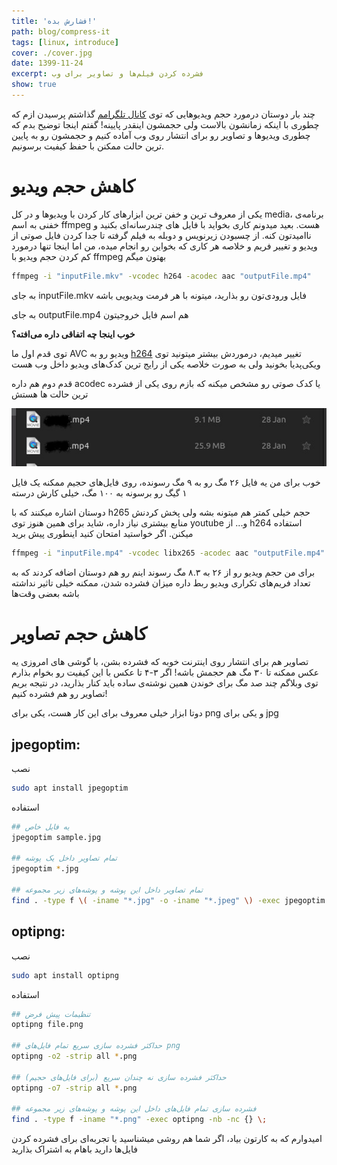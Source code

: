 ```yaml
---
title: 'فشارش بده!'
path: blog/compress-it
tags: [linux, introduce]
cover: ./cover.jpg
date: 1399-11-24
excerpt: فشرده کردن فیلم‌ها و تصاویر برای وب
show: true
---
```


چند بار دوستان درمورد حجم ویدیوهایی که توی [کانال تلگرامم](https://t.me/roxaleh) گذاشتم پرسیدن ازم که چطوری با اینکه زمانشون بالاست ولی حجمشون اینقدر پایینه! گفتم اینجا توضیح بدم که چطوری ویدیوها و تصاویر رو برای انتشار روی وب آماده کنیم و حجمشون رو به پایین ترین حالت ممکنن با حفظ کیفیت برسونیم.

# کاهش حجم ویدیو

یکی از معروف ترین و خفن ترین ابزارهای کار کردن با ویدیوها و در کل media، برنامه‌ی خفنی به اسم ffmpeg هست. بعید میدونم کاری بخواید با فایل های چندرسانه‌ای بکنید و ناامیدتون کنه. از چسبودن زیرنویس و دوبله به فیلم گرفته تا جدا کردن فایل صوتی از ویدیو و تغییر فریم و خلاصه هر کاری که بخواین رو انجام میده، من اما اینجا تنها درمورد کم کردن حجم ویدیو با ffmpeg بهتون میگم

```bash
ffmpeg -i "inputFile.mkv" -vcodec h264 -acodec aac "outputFile.mp4"
```

به جای inputFile.mkv فایل ورودی‌تون رو بذارید، میتونه با هر فرمت ویدیویی باشه

به جای outputFile.mp4 هم اسم فایل خروجیتون

**خوب اینجا چه اتفاقی داره می‌افته؟**

توی قدم اول ما AVC ویدیو رو به [h264](https://fa.wikipedia.org/wiki/H.264/MPEG-4_AVC) تغییر میدیم، درموردش بیشتر میتونید توی ویکی‌پدیا بخونید ولی به صورت خلاصه یکی از رایج ترین کدک‌های ویدیو داخل وب هست

قدم دوم هم داره acodec یا کدک صوتی رو مشخص میکنه که بازم روی یکی از فشرده ترین حالت ها هستش

![result](./01.jpg)

خوب برای من یه فایل ۲۶ مگ رو به ۹ مگ رسونده، روی فایل‌های حجیم ممکنه یک فایل ۱ گیگ رو برسونه به ۱۰۰ مگ، خیلی کارش درسته

دوستان اشاره میکنند که با h265 حجم خیلی کمتر هم میتونه بشه ولی پخش کردنش منابع بیشتری نیاز داره، شاید برای همین هنوز توی youtube و... از h264 استفاده میکنن. اگر خواستید امتحان کنید اینطوری پیش برید

```bash
ffmpeg -i "inputFile.mp4" -vcodec libx265 -acodec aac "outputFile.mp4"
```

برای من حجم ویدیو رو از ۲۶ به ۸.۳ مگ رسوند
اینم رو هم دوستان اضافه کردند که به تعداد فریم‌های تکراری ویدیو ربط داره میزان فشرده شدن، ممکنه خیلی تاثیر نداشته باشه بعضی وقت‌ها

# کاهش حجم تصاویر

تصاویر هم برای انتشار روی اینترنت خوبه که فشرده بشن، با گوشی های امروزی یه عکس ممکنه تا ۳۰ مگ هم حجمش باشه! اگر ۳-۴ تا عکس با این کیفیت رو بخوام بذارم توی وبلاگم چند صد مگ برای خوندن همین نوشته‌ی ساده باید کنار بذارید، در نتیجه بریم تصاویر رو هم فشرده کنیم!

دوتا ابزار خیلی معروف برای این کار هست، یکی برای png و یکی برای jpg

## jpegoptim:

نصب

```bash
sudo apt install jpegoptim
```

استفاده

```bash
## یه فایل خاص
jpegoptim sample.jpg

## تمام تصاویر داخل یک پوشه
jpegoptim *.jpg

## تمام تصاویر داخل این پوشه و پوشه‌های زیر مجموعه
find . -type f \( -iname "*.jpg" -o -iname "*.jpeg" \) -exec jpegoptim -f --strip-all {} \;
```

## optipng:

نصب

```bash
sudo apt install optipng
```

استفاده

```bash
## تنظیمات پیش فرض
optipng file.png

## حداکثر فشرده سازی سریع تمام فایل‌های png
optipng -o2 -strip all *.png

## حداکثر فشرده سازی نه چندان سریع (برای فایل‌های حجیم)
optipng -o7 -strip all *.png

## فشرده سازی تمام فایل‌های داخل این پوشه و پوشه‌های زیر مجموعه
find . -type f -iname "*.png" -exec optipng -nb -nc {} \;

```

امیدوارم که به کارتون بیاد، اگر شما هم روشی میشناسید یا تجربه‌ای برای فشرده کردن فایل‌ها دارید باهام به اشتراک بذارید
